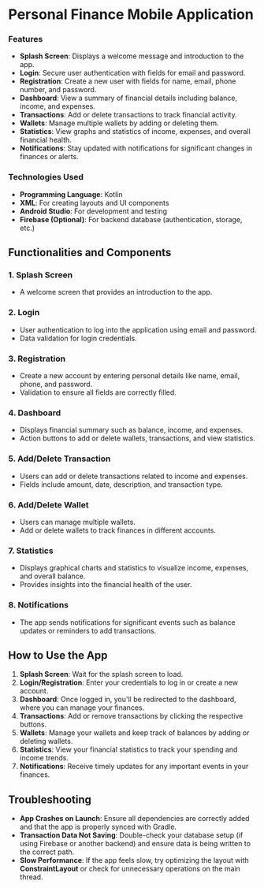 # Personal Finance Mobile Application

### Features

* **Splash Screen**: Displays a welcome message and introduction to the app.
* **Login**: Secure user authentication with fields for email and password.
* **Registration**: Create a new user with fields for name, email, phone number, and password.
* **Dashboard**: View a summary of financial details including balance, income, and expenses.
* **Transactions**: Add or delete transactions to track financial activity.
* **Wallets**: Manage multiple wallets by adding or deleting them.
* **Statistics**: View graphs and statistics of income, expenses, and overall financial health.
* **Notifications**: Stay updated with notifications for significant changes in finances or alerts.

### Technologies Used

* **Programming Language**: Kotlin
* **XML**: For creating layouts and UI components
* **Android Studio**: For development and testing
* **Firebase (Optional)**: For backend database (authentication, storage, etc.)


## Functionalities and Components

### 1. **Splash Screen**

* A welcome screen that provides an introduction to the app.

### 2. **Login**

* User authentication to log into the application using email and password.
* Data validation for login credentials.

### 3. **Registration**

* Create a new account by entering personal details like name, email, phone, and password.
* Validation to ensure all fields are correctly filled.

### 4. **Dashboard**

* Displays financial summary such as balance, income, and expenses.
* Action buttons to add or delete wallets, transactions, and view statistics.

### 5. **Add/Delete Transaction**

* Users can add or delete transactions related to income and expenses.
* Fields include amount, date, description, and transaction type.

### 6. **Add/Delete Wallet**

* Users can manage multiple wallets.
* Add or delete wallets to track finances in different accounts.

### 7. **Statistics**

* Displays graphical charts and statistics to visualize income, expenses, and overall balance.
* Provides insights into the financial health of the user.

### 8. **Notifications**

* The app sends notifications for significant events such as balance updates or reminders to add transactions.

## How to Use the App

1. **Splash Screen**: Wait for the splash screen to load.
2. **Login/Registration**: Enter your credentials to log in or create a new account.
3. **Dashboard**: Once logged in, you'll be redirected to the dashboard, where you can manage your finances.
4. **Transactions**: Add or remove transactions by clicking the respective buttons.
5. **Wallets**: Manage your wallets and keep track of balances by adding or deleting wallets.
6. **Statistics**: View your financial statistics to track your spending and income trends.
7. **Notifications**: Receive timely updates for any important events in your finances.

## Troubleshooting

* **App Crashes on Launch**: Ensure all dependencies are correctly added and that the app is properly synced with Gradle.
* **Transaction Data Not Saving**: Double-check your database setup (if using Firebase or another backend) and ensure data is being written to the correct path.
* **Slow Performance**: If the app feels slow, try optimizing the layout with **ConstraintLayout** or check for unnecessary operations on the main thread.


